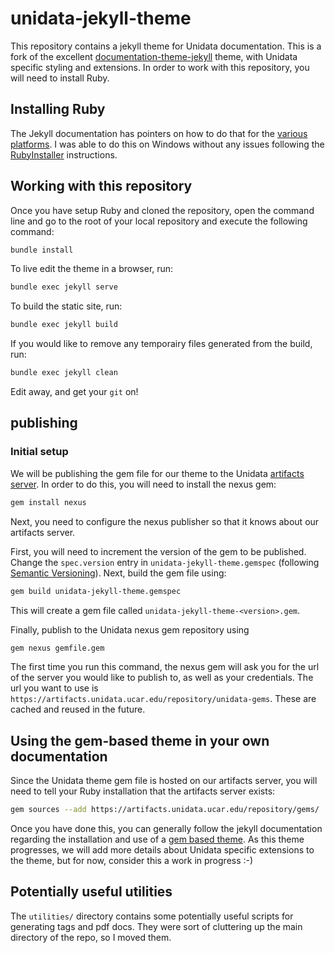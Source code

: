 # unidata-jekyll-theme

This repository contains a jekyll theme for Unidata documentation.
This is a fork of the excellent [documentation-theme-jekyll](https://idratherbewriting.com/documentation-theme-jekyll) theme, with Unidata specific styling and extensions.
In order to work with this repository, you will need to install Ruby.

## Installing Ruby
The Jekyll documentation has pointers on how to do that for the [various platforms](https://jekyllrb.com/docs/installation/).
I was able to do this on Windows without any issues following the [RubyInstaller](https://jekyllrb.com/docs/installation/windows/#installation-via-rubyinstaller) instructions.


## Working with this repository

Once you have setup Ruby and cloned the repository, open the command line and go to the root of your local repository and execute the following command:

~~~sh
bundle install
~~~

To live edit the theme in a browser, run:

~~~sh
bundle exec jekyll serve
~~~

To build the static site, run:

~~~sh
bundle exec jekyll build
~~~

If you would like to remove any temporairy files generated from the build, run:

~~~sh
bundle exec jekyll clean
~~~

Edit away, and get your `git` on!

## publishing

### Initial setup

We will be publishing the gem file for our theme to the Unidata [artifacts server](https://artifacts.unidata.ucar.edu/#browse/browse:unidata-gems).
In order to do this, you will need to install the nexus gem:

~~~sh
gem install nexus
~~~

Next, you need to configure the nexus publisher so that it knows about our artifacts server.

First, you will need to increment the version of the gem to be published.
Change the `spec.version` entry in `unidata-jekyll-theme.gemspec` (following [Semantic Versioning](https://semver.org/)).
Next, build the gem file using:

~~~sh
gem build unidata-jekyll-theme.gemspec
~~~

This will create a gem file called `unidata-jekyll-theme-<version>.gem`.

Finally, publish to the Unidata nexus gem repository using

~~~sh
gem nexus gemfile.gem
~~~

The first time you run this command, the nexus gem will ask you for the url of the server you would like to publish to, as well as your credentials.
The url you want to use is `https://artifacts.unidata.ucar.edu/repository/unidata-gems`.
These are cached and reused in the future.

## Using the gem-based theme in your own documentation

Since the Unidata theme gem file is hosted on our artifacts server, you will need to tell your Ruby installation that the artifacts server exists:

~~~sh
gem sources --add https://artifacts.unidata.ucar.edu/repository/gems/
~~~

Once you have done this, you can generally follow the jekyll documentation regarding the installation and use of a [gem based theme](https://jekyllrb.com/docs/themes/#installing-a-theme).
As this theme progresses, we will add more details about Unidata specific extensions to the theme, but for now, consider this a work in progress :-)

## Potentially useful utilities

The `utilities/` directory contains some potentially useful scripts for generating tags and pdf docs.
They were sort of cluttering up the main directory of the repo, so I moved them.

